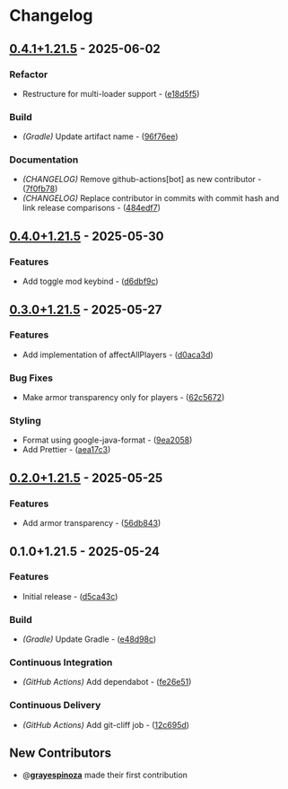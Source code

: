 # Changelog

## [0.4.1+1.21.5](https://github.com/grayespinoza/ldt/compare/0.4.0+1.21.5..0.4.1+1.21.5) - 2025-06-02

### Refactor

- Restructure for multi-loader support - ([e18d5f5](https://github.com/grayespinoza/ldt/commit/e18d5f5547fb16b704e8d8525e2f84f363b325bb))

### Build

- *(Gradle)* Update artifact name - ([96f76ee](https://github.com/grayespinoza/ldt/commit/96f76ee2b40d0d81f2d19d512e2cb13d451ef1d1))

### Documentation

- *(CHANGELOG)* Remove github-actions[bot] as new contributor - ([7f0fb78](https://github.com/grayespinoza/ldt/commit/7f0fb7829cb67b81bfa71ad93c9533d31196cb57))
- *(CHANGELOG)* Replace contributor in commits with commit hash and link release comparisons - ([484edf7](https://github.com/grayespinoza/ldt/commit/484edf7621f8935071af3fdc8f81f2161d0cda89))
## [0.4.0+1.21.5](https://github.com/grayespinoza/ldt/compare/0.3.0+1.21.5..0.4.0+1.21.5) - 2025-05-30

### Features

- Add toggle mod keybind - ([d6dbf9c](https://github.com/grayespinoza/ldt/commit/d6dbf9cf1fca0e73d789fb14889e7a2d23e5d9df))
## [0.3.0+1.21.5](https://github.com/grayespinoza/ldt/compare/0.2.0+1.21.5..0.3.0+1.21.5) - 2025-05-27

### Features

- Add implementation of affectAllPlayers - ([d0aca3d](https://github.com/grayespinoza/ldt/commit/d0aca3d879325bbcb4446e6ce421f8d717784309))

### Bug Fixes

- Make armor transparency only for players - ([62c5672](https://github.com/grayespinoza/ldt/commit/62c56726121c91ad5f187eb281fd84ea62a7eed4))

### Styling

- Format using google-java-format - ([9ea2058](https://github.com/grayespinoza/ldt/commit/9ea2058f55db2c3d6d0a8a249da8755ff02c7c58))
- Add Prettier - ([aea17c3](https://github.com/grayespinoza/ldt/commit/aea17c350612f28ca4f4418bcbd186b021dfc1cd))
## [0.2.0+1.21.5](https://github.com/grayespinoza/ldt/compare/0.1.0+1.21.5..0.2.0+1.21.5) - 2025-05-25

### Features

- Add armor transparency - ([56db843](https://github.com/grayespinoza/ldt/commit/56db8431be6fd99b22b5c48577236fd87957677b))
## 0.1.0+1.21.5 - 2025-05-24

### Features

- Initial release - ([d5ca43c](https://github.com/grayespinoza/ldt/commit/d5ca43cd17549c34446165a6ecfb76781e98012d))

### Build

- *(Gradle)* Update Gradle - ([e48d98c](https://github.com/grayespinoza/ldt/commit/e48d98c6ca2d8dd752bf3a523b5af22d82e6bb89))

### Continuous Integration

- *(GitHub Actions)* Add dependabot - ([fe26e51](https://github.com/grayespinoza/ldt/commit/fe26e5157b76290dcc109edca337f0da28c6ef30))

### Continuous Delivery

- *(GitHub Actions)* Add git-cliff job - ([12c695d](https://github.com/grayespinoza/ldt/commit/12c695d98965983436377d24eee9fe607e12e0a4))

## New Contributors

- @**[grayespinoza](https://github.com/grayespinoza)** made their first contribution

